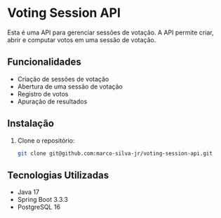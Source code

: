 # Voting Session API

Esta é uma API para gerenciar sessões de votação. A API permite criar, abrir e computar votos em uma sessão de votação.

## Funcionalidades

- Criação de sessões de votação
- Abertura de uma sessão de votação
- Registro de votos
- Apuração de resultados

## Instalação

1. Clone o repositório:
   ```bash
   git clone git@github.com:marco-silva-jr/voting-session-api.git

## Tecnologias Utilizadas

- Java 17
- Spring Boot 3.3.3
- PostgreSQL 16
